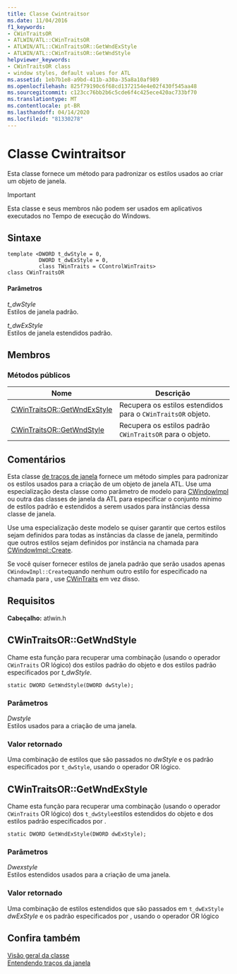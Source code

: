 ```yaml
---
title: Classe Cwintraitsor
ms.date: 11/04/2016
f1_keywords:
- CWinTraitsOR
- ATLWIN/ATL::CWinTraitsOR
- ATLWIN/ATL::CWinTraitsOR::GetWndExStyle
- ATLWIN/ATL::CWinTraitsOR::GetWndStyle
helpviewer_keywords:
- CWinTraitsOR class
- window styles, default values for ATL
ms.assetid: 1eb7b1e8-a9bd-411b-a30a-35a8a10af989
ms.openlocfilehash: 825f79190c6f68cd1372154e4e02f430f545aa48
ms.sourcegitcommit: c123cc76bb2b6c5cde6f4c425ece420ac733bf70
ms.translationtype: MT
ms.contentlocale: pt-BR
ms.lasthandoff: 04/14/2020
ms.locfileid: "81330278"
---
```

# <a name="cwintraitsor-class"></a>Classe Cwintraitsor

Esta classe fornece um método para padronizar os estilos usados ao criar um objeto de janela.

> [!IMPORTANT]
> Esta classe e seus membros não podem ser usados em aplicativos executados no Tempo de execução do Windows.

## <a name="syntax"></a>Sintaxe

```
template <DWORD t_dwStyle = 0,
          DWORD t_dwExStyle = 0,
          class TWinTraits = CControlWinTraits>
class CWinTraitsOR
```

#### <a name="parameters"></a>Parâmetros

*t_dwStyle*<br/>
Estilos de janela padrão.

*t_dwExStyle*<br/>
Estilos de janela estendidos padrão.

## <a name="members"></a>Membros

### <a name="public-methods"></a>Métodos públicos

|Nome|Descrição|
|----------|-----------------|
|[CWinTraitsOR::GetWndExStyle](#getwndexstyle)|Recupera os estilos estendidos para o `CWinTraitsOR` objeto.|
|[CWinTraitsOR::GetWndStyle](#getwndstyle)|Recupera os estilos padrão `CWinTraitsOR` para o objeto.|

## <a name="remarks"></a>Comentários

Esta classe [de traços de janela](../../atl/understanding-window-traits.md) fornece um método simples para padronizar os estilos usados para a criação de um objeto de janela ATL. Use uma especialização desta classe como parâmetro de modelo para [CWindowImpl](../../atl/reference/cwindowimpl-class.md) ou outra das classes de janela da ATL para especificar o conjunto mínimo de estilos padrão e estendidos a serem usados para instâncias dessa classe de janela.

Use uma especialização deste modelo se quiser garantir que certos estilos sejam definidos para todas as instâncias da classe de janela, permitindo que outros estilos sejam definidos por instância na chamada para [CWindowImpl::Create](../../atl/reference/cwindowimpl-class.md#create).

Se você quiser fornecer estilos de janela padrão que serão usados apenas `CWindowImpl::Create`quando nenhum outro estilo for especificado na chamada para , use [CWinTraits](../../atl/reference/cwintraits-class.md) em vez disso.

## <a name="requirements"></a>Requisitos

**Cabeçalho:** atlwin.h

## <a name="cwintraitsorgetwndstyle"></a><a name="getwndstyle"></a>CWinTraitsOR::GetWndStyle

Chame esta função para recuperar uma combinação (usando o operador `CWinTraits` OR lógico) dos estilos padrão do objeto e dos estilos padrão especificados por *t_dwStyle*.

```
static DWORD GetWndStyle(DWORD dwStyle);
```

### <a name="parameters"></a>Parâmetros

*Dwstyle*<br/>
Estilos usados para a criação de uma janela.

### <a name="return-value"></a>Valor retornado

Uma combinação de estilos que são passados no *dwStyle* e os padrão especificados por `t_dwStyle`, usando o operador OR lógico.

## <a name="cwintraitsorgetwndexstyle"></a><a name="getwndexstyle"></a>CWinTraitsOR::GetWndExStyle

Chame esta função para recuperar uma combinação (usando o operador `CWinTraits` OR lógico) dos `t_dwStyle`estilos estendidos do objeto e dos estilos padrão especificados por .

```
static DWORD GetWndExStyle(DWORD dwExStyle);
```

### <a name="parameters"></a>Parâmetros

*Dwexstyle*<br/>
Estilos estendidos usados para a criação de uma janela.

### <a name="return-value"></a>Valor retornado

Uma combinação de estilos estendidos que são passados em `t_dwExStyle` *dwExStyle* e os padrão especificados por , usando o operador OR lógico

## <a name="see-also"></a>Confira também

[Visão geral da classe](../../atl/atl-class-overview.md)<br/>
[Entendendo traços da janela](../../atl/understanding-window-traits.md)
